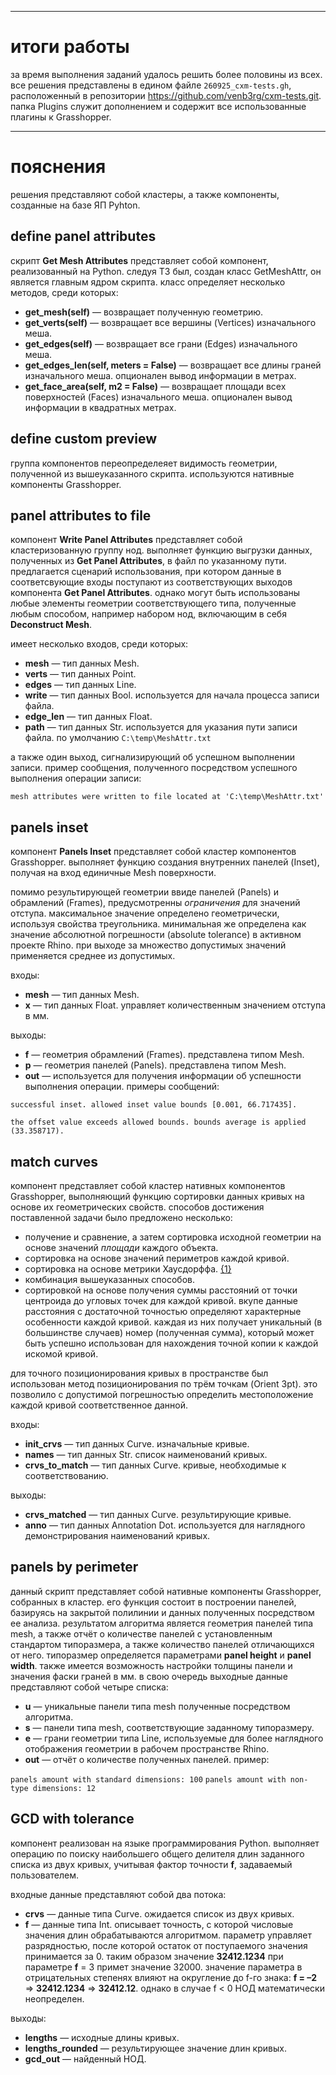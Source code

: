 
___
# итоги работы

за время выполнения заданий удалось решить более половины из всех. все решения представлены в едином файле `260925_cxm-tests.gh`, расположенный в репозитории https://github.com/venb3rg/cxm-tests.git.
папка Plugins служит дополнением и содержит все использованные плагины к Grasshopper.

___
# пояснения

решения представляют собой кластеры, а также компоненты, созданные на базе ЯП Pyhton. 
## define panel attributes

скрипт **Get Mesh Attributes** представляет собой компонент, реализованный на Python. следуя ТЗ был, создан класс GetMeshAttr, он является главным ядром скрипта. класс определяет несколько методов, среди которых:
- **get_mesh(self)** — возвращает полученную геометрию.
- **get_verts(self)** — возвращает все вершины (Vertices) изначального меша.
- **get_edges(self)** — возвращает все грани (Edges) изначального меша.
- **get_edges_len(self, meters = False)** — возвращает все длины граней изначального меша. опционален вывод информации в метрах.
- **get_face_area(self, m2 = False)** — возвращает площади всех поверхностей (Faces) изначального меша. опционален вывод информации в квадратных метрах.

## define custom preview

группа компонентов переопределеяет видимость  геометрии, полученной из вышеуказанного скрипта. используются нативные компоненты Grasshopper. 

## panel attributes to file

компонент **Write Panel Attributes** представляет собой кластеризованную группу нод. выполняет функцию выгрузки данных, полученных из **Get Panel Attributes**, в файл по указанному пути.
предлагается сценарий использования, при котором данные в соответсвующие входы поступают из соответствующих выходов компонента **Get Panel Attributes**. однако могут быть использованы любые элементы геометрии соответствующего типа, полученные любым способом, например набором нод, включающим в себя **Deconstruct Mesh**.

имеет несколько входов, среди которых:
- **mesh**  —  тип данных Mesh.
- **verts** —  тип данных Point.
- **edges** —  тип данных Line.
- **write** — тип данных Bool. используется для начала процесса записи файла.
- **edge_len** — тип данных Float.
- **path** — тип данных Str. используется для указания пути записи файла. по умолчанию `C:\temp\MeshAttr.txt`

а также один выход, сигнализирующий об успешном выполнении записи. пример сообщения, полученного посредством успешного выполнения операции записи:

`mesh attributes were written to file located at 'C:\temp\MeshAttr.txt'`


## panels inset

компонент **Panels Inset** представляет собой кластер компонентов Grasshopper. выполняет функцию создания внутренних панелей (Inset), получая на вход единичные  Mesh поверхности. 

помимо результирующей геометрии ввиде панелей (Panels) и обрамлений (Frames), предусмотренны *ограничения* для значений отступа. максимальное значение определено геометрически, используя свойства треугольника. минимальная же определена как значение абсолютной погрешности (absolute tolerance) в активном проекте Rhino. при выходе за множество допустимых значений применяется среднее из допустимых.  

входы:
- **mesh**  —  тип данных Mesh.
- **x** — тип данных Float. управляет количественным значением отступа в мм.

выходы:
- **f** — геометрия обрамлений (Frames). представлена типом Mesh.
- **p** — геометрия панелей (Panels). представлена типом Mesh.
- **out** — используется для получения информации об успешности выполнения операции. примеры сообщений: 

`successful inset. allowed inset value bounds [0.001, 66.717435].`

`the offset value exceeds allowed bounds. bounds average is applied (33.358717).`

## match curves

компонент представляет собой кластер нативных компонентов Grasshopper, выполняющий функцию сортировки данных кривых на основе их геометрических свойств. 
способов достижения поставленной задачи было предложено несколько: 

- получение и сравнение, а затем сортировка исходной геометрии на основе значений *площади* каждого объекта.
- сортировка на основе значений периметров каждой кривой.
- сортировка на основе метрики Хаусдорффа. [{1}](https://en.wikipedia.org/wiki/Hausdorff_distance)
- комбинация вышеуказанных способов.
- сортировкой на основе получения суммы расстояний от точки центроида до угловых точек для каждой кривой. вкупе данные расстояния с достаточной точностью определяют характерные особенности каждой кривой. каждая из них получает уникальный (в большинстве случаев) номер (полученная сумма), который может быть успешно использован для нахождения точной копии к каждой искомой кривой. 

для точного позиционирования кривых в пространстве был использован метод позиционирования по трём точкам (Orient 3pt). это позволило с допустимой погрешностью определить местоположение каждой кривой соответственное данной. 

входы:
- **init_crvs**  —  тип данных Curve. изначальные кривые.
- **names**  —  тип данных Str. список наименований кривых.
- **crvs_to_match**  —  тип данных Curve. кривые, необходимые к соответствованию.

выходы:
- **crvs_matched**  —  тип данных Curve. результирующие кривые.
- **anno**  —  тип данных Annotation Dot. используется для наглядного демонстрирования наименований кривых.


## panels by perimeter

данный скрипт представляет собой нативные компоненты Grasshopper, собранных в кластер. его функция состоит в построении панелей, базируясь на закрытой полилинии и данных полученных посредством ее анализа. результатом алгоритма является геометрия панелей типа mesh, а также отчёт о количестве панелей с установленным стандартом типоразмера, а также количество панелей отличающихся от него. типоразмер определяется параметрами **panel height** и **panel width**. также имеется возможность настройки толщины панели и значения фаски граней в мм. в свою очередь выходные данные представляют собой четыре списка: 

- **u** — уникальные панели типа mesh полученные посредством алгоритма.
- **s** — панели типа mesh, соответствующие заданному типоразмеру.
- **e** — грани геометрии типа Line, используемые для более наглядного отображения геометрии в рабочем пространстве Rhino.
- **out** — отчёт о количестве полученных панелей. пример:

`panels amount with standard dimensions: 100`
`panels amount with non-type dimensions: 12`

## GCD with tolerance

компонент реализован на языке программирования Python. выполняет операцию по поиску наибольшего общего делителя длин заданного списка из двух кривых, учитывая фактор точности **f**, задаваемый пользователем.

входные данные представляют собой два потока:

- **сrvs** — данные типа Curve. ожидается список из двух кривых.
- **f** — данные типа Int. описывает точность, с которой числовые значения длин обрабатываются алгоритмом. параметр управляет разрядностью, после которой остаток от поступаемого значения принимается за 0. таким образом значение **32412.1234** при параметре **f** = 3 примет значение 32000. значение параметра в отрицательных степенях влияют на округление до f-го знака: **f = –2** ⇒ **32412.1234** ⇒ **32412.12**. однако в случае f < 0 НОД математически неопределен.  

выходы:

- **lengths** — исходные длины кривых.
- **lengths_rounded** — результирующее значение длин кривых.
- **gcd_out** — найденный НОД.
 